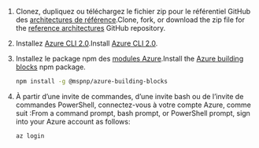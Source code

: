 1. <span data-ttu-id="47129-101">Clonez, dupliquez ou téléchargez le fichier zip pour le référentiel GitHub des [architectures de référence](https://github.com/mspnp/reference-architectures).</span><span class="sxs-lookup"><span data-stu-id="47129-101">Clone, fork, or download the zip file for the [reference architectures](https://github.com/mspnp/reference-architectures) GitHub repository.</span></span>

2. <span data-ttu-id="47129-102">Installez [Azure CLI 2.0](/cli/azure/install-azure-cli?view=azure-cli-latest).</span><span class="sxs-lookup"><span data-stu-id="47129-102">Install [Azure CLI 2.0](/cli/azure/install-azure-cli?view=azure-cli-latest).</span></span>

3. <span data-ttu-id="47129-103">Installez le package npm des [modules Azure](https://github.com/mspnp/template-building-blocks/wiki/Install-Azure-Building-Blocks).</span><span class="sxs-lookup"><span data-stu-id="47129-103">Install the [Azure building blocks](https://github.com/mspnp/template-building-blocks/wiki/Install-Azure-Building-Blocks) npm package.</span></span>

   ```bash
   npm install -g @mspnp/azure-building-blocks
   ```

4. <span data-ttu-id="47129-104">À partir d’une invite de commandes, d’une invite bash ou de l’invite de commandes PowerShell, connectez-vous à votre compte Azure, comme suit :</span><span class="sxs-lookup"><span data-stu-id="47129-104">From a command prompt, bash prompt, or PowerShell prompt, sign into your Azure account as follows:</span></span>

   ```bash
   az login
   ```
